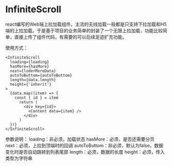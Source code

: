 # InfiniteScroll
react编写的Web端上拉加载组件。主流的无线加载一般都是只支持下拉加载和H5端的上拉加载。于是基于项目的业务简单的封装了一个无限上拉加载，功能比较简单，直接上传了组件代码，有需要的可以后续足迹扩充功能。

使用方式：
```
<InfiniteScroll
  loading={loading} 
  hasMore={hasMore}
  next={loderMoreData}
  autoToButtom={autoToButtom}
  length={data.length}
  height={'inherit'}
>
  {data.map((item) => {
    const { id } = item
      return (
        <div key={id}>
          <Content data={item} />
        </div>
      )
  })}
</InfiniteScroll>
```

参数说明：
loading：非必须，加载状态
hasMore：必须，是否还需要分页
next：必须，上拉到顶端时的回调
autoToButtom：非必须，默认为false，数据变化时是否自动跳转到列表尾部
length：必须，数据的长度
height：必须，传入类型为字符串

